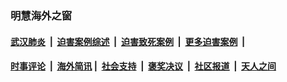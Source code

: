 
### 明慧海外之窗

####  [武汉肺炎](indexes/365.md?t=06240701) &nbsp;|&nbsp;  [迫害案例综述](indexes/328.md?t=06240701) &nbsp;|&nbsp; [迫害致死案例](indexes/277.md?t=06240701)  &nbsp;|&nbsp; [更多迫害案例](indexes/81.md?t=06240701)  &nbsp;|&nbsp; 
####  [时事评论](indexes/19.md?t=06240701) &nbsp;|&nbsp; [海外简讯](indexes/245.md?t=06240701)&nbsp;|&nbsp;  [社会支持](indexes/140.md?t=06240701) &nbsp;|&nbsp; [褒奖决议](indexes/282.md?t=06240701) &nbsp;|&nbsp; [社区报道](indexes/91.md?t=06240701)  &nbsp;|&nbsp; [天人之间](indexes/78.md?t=06240701) 

